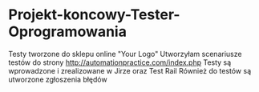 # Projekt-koncowy-Tester-Oprogramowania
Testy tworzone do sklepu online "Your Logo"
Utworzyłam scenariusze testów do strony http://automationpractice.com/index.php
Testy są wprowadzone i zrealizowane w Jirze oraz Test Rail
Również do testów są utworzone zgłoszenia błędów
